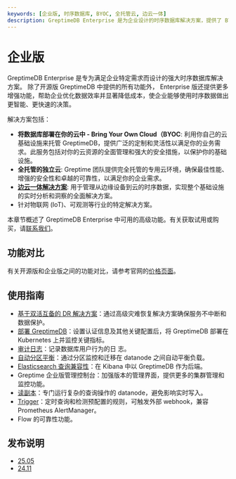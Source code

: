 ```yaml
---
keywords: [企业版, 时序数据库, BYOC, 全托管云, 边云一体]
description: GreptimeDB Enterprise 是为企业设计的时序数据库解决方案，提供了 BYOC、全托管云、边云一体等部署方式，并包含高级功能如双活互备的 DR 解决方案、LDAP 身份验证和审计日志。
---
```


# 企业版

GreptimeDB Enterprise 是专为满足企业特定需求而设计的强大时序数据库解决方案。
除了开源版 GreptimeDB 中提供的所有功能外，
Enterprise 版还提供更多增强功能，帮助企业优化数据效率并显著降低成本，使企业能够使用时序数据做出更智能、更快速的决策。

解决方案包括：

- **将数据库部署在你的云中 - Bring Your Own Cloud（BYOC**: 利用你自己的云基础设施来托管 GreptimeDB，提供广泛的定制和灵活性以满足你的业务需求。此服务包括对你的云资源的全面管理和强大的安全措施，以保护你的基础设施。
- **全托管的独立云**: Greptime 团队提供完全托管的专用云环境，确保最佳性能、增强的安全性和卓越的可靠性，以满足你的企业需求。
- **[边云一体解决方案](https://greptime.com/product/carcloud)**: 用于管理从边缘设备到云的时序数据，实现整个基础设施的实时分析和洞察的全面解决方案。
- 针对物联网 (IoT)、可观测等行业的特定解决方案。

本章节概述了 GreptimeDB Enterprise 中可用的高级功能。有关获取试用或购买，请[联系我们](https://greptime.cn/contactus)。

## 功能对比

有关开源版和企业版之间的功能对比，请参考官网的[价格页面](https://greptime.cn/pricing)。

## 使用指南

- [基于双活互备的 DR 解决方案](./deployments-administration/disaster-recovery/overview.md)：通过高级灾难恢复解决方案确保服务不中断和数据保护。
- [部署 GreptimeDB](./deployments-administration/overview.md)：设置认证信息及其他关键配置后，将 GreptimeDB 部署在 Kubernetes 上并监控关键指标。
- [审计日志](./deployments-administration/monitoring/audit-logging.md)：记录数据库用户行为的日
  志。
- [自动分区平衡](./autopilot/region-balancer.md)：通过分区监控和迁移在 datanode
  之间自动平衡负载。
- [Elasticsearch 查询兼容性](./elasticsearch-compatible/overview.md)：在 Kibana 中以 GreptimeDB 作为后端。
- Greptime 企业版管理控制台：加强版本的管理界面，提供更多的集群管理和监控功能。
- [读副本](./read-replica.md)：专门运行复杂的查询操作的 datanode，避免影响实时写入。
- [Trigger](./trigger.md)：定时查询和检测预配置的规则，可触发外部 webhook，兼容 Prometheus
  AlertManager。
- Flow 的可靠性功能。

## 发布说明

- [25.05](./release-notes/release-25_05.md)
- [24.11](./release-notes/release-24_11.md)
